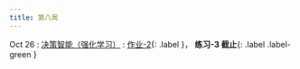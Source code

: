 ```yaml
---
title: 第八周
---
```


Oct 26
: [决策智能（强化学习）](#)
  : [作业-2](#){: .label }， **练习-3 截止**{: .label .label-green }

